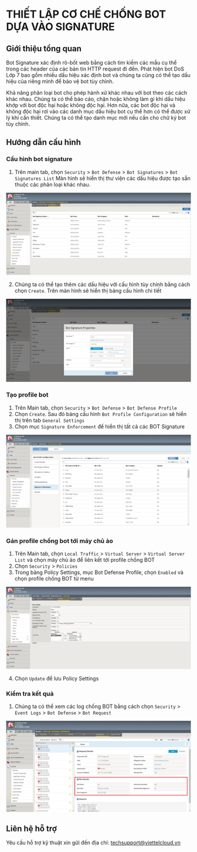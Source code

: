 # THIẾT LẬP CƠ CHẾ CHỐNG BOT DỰA VÀO SIGNATURE

## Giới thiệu tổng quan

Bot Signature xác định rô-bốt web bằng cách tìm kiếm các mẫu cụ thể trong các header của các bản tin HTTP request đi đến. Phát hiện bot DoS Lớp 7 bao gồm nhiều dấu hiệu xác định bot và chúng ta cũng có thể tạo dấu hiệu của riêng mình để bảo vệ bot tùy chỉnh.

Khả năng phân loại bot cho phép hành xử khác nhau với bot theo các cách khác nhau. Chúng ta có thể báo cáo, chặn hoặc không làm gì khi dấu hiệu khớp với bot độc hại hoặc không độc hại. Hơn nữa, các bot độc hại và không độc hại rơi vào các danh mục dấu hiệu bot cụ thể hơn có thể được xử lý khi cần thiết. Chúng ta có thể tạo danh mục mới nếu cần cho chữ ký bot tùy chỉnh.

## Hướng dẫn cấu hình

### Cấu hình bot signature

1. Trên main tab, chọn `Security` > `Bot Defense` > `Bot Signatures` > `Bot Signatures List`
Màn hình sẽ hiển thị thư viện các dấu hiệu được tạo sẵn thuộc các phân loại khác nhau. 

![](./signature/signature_available.png)

2. Chúng ta có thể tạo thêm các dấu hiệu với cấu hình tùy chỉnh bằng cách chọn `Create`. Trên màn hình sẽ hiển thị bảng cấu hình chi tiết

![](./signature/Bot_signature_properties.png)

### Tạo profile bot 

1. Trên Main tab, chọn `Security` > `Bot Defense` > `Bot Defense Profile`
2. Chọn `Create`. Sau đó bảng cấu hình `Bot Profile Configuration` sẽ hiển thị trên tab `General Settings`
3. Chọn mục `Signature Enforcement` để hiển thị tất cả các BOT Signature 

![](./signature/signature_enforcement.png)

### Gán profile chống bot tới máy chủ ảo

1. Trên Main tab, chọn `Local Traffic` > `Virtual Server` > `Virtual Server List` và chọn máy chủ ảo để liên kết tới profile chống BOT
2. Chọn `Security` > `Policies`
3. Trong bảng Policy Settings, mục Bot Defense Profile, chọn `Enabled` và chọn profile chống BOT từ menu

![](./log_vi_pham/asign_to_server.png)

4. Chọn `Update` để lưu Policy Settings

### Kiểm tra kết quả 

1. Chúng ta có thể xem các log chống BOT bằng cách chọn `Security` > `Event Logs` > `Bot Defense` > `Bot Request`

![](./signature/result.png)

## Liên hệ hỗ trợ
Yêu cầu hỗ trợ kỹ thuật xin gửi đến địa chỉ: techsupport@viettelcloud.vn
